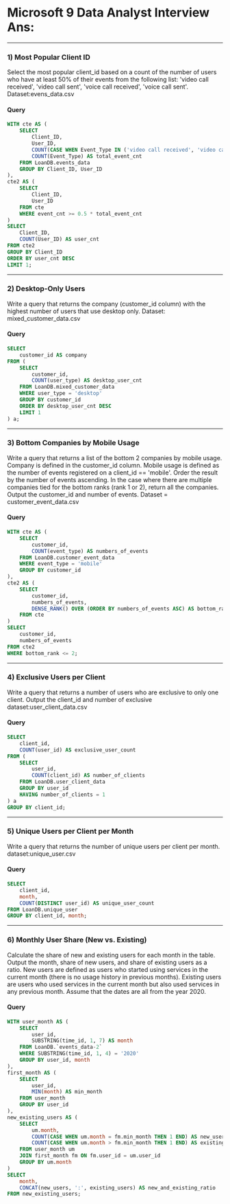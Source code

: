 # Microsoft 9 Data Analyst Interview Ans:


---

### 1) Most Popular Client ID
Select the most popular client_id based on a count of the number of users who have at least 50% of their events from the following list: 'video call received', 'video call sent', 'voice call received', 'voice call sent'. Dataset:evens_data.csv
#### Query
```sql
WITH cte AS (
    SELECT
        Client_ID,
        User_ID,
        COUNT(CASE WHEN Event_Type IN ('video call received', 'video call sent', 'voice call received', 'voice call sent') THEN 1 ELSE NULL END) AS event_cnt,
        COUNT(Event_Type) AS total_event_cnt
    FROM LoanDB.events_data
    GROUP BY Client_ID, User_ID
),
cte2 AS (
    SELECT
        Client_ID,
        User_ID
    FROM cte 
    WHERE event_cnt >= 0.5 * total_event_cnt
)
SELECT
    Client_ID,
    COUNT(User_ID) AS user_cnt
FROM cte2
GROUP BY Client_ID
ORDER BY user_cnt DESC
LIMIT 1;
```

---

### 2) Desktop-Only Users
Write a query that returns the company (customer_id column) with the highest number of users that use desktop only.  Dataset: mixed_customer_data.csv

#### Query
```sql
SELECT
    customer_id AS company
FROM (
    SELECT
        customer_id,
        COUNT(user_type) AS desktop_user_cnt
    FROM LoanDB.mixed_customer_data
    WHERE user_type = 'desktop'
    GROUP BY customer_id
    ORDER BY desktop_user_cnt DESC
    LIMIT 1
) a;
```

---

### 3) Bottom Companies by Mobile Usage
Write a query that returns a list of the bottom 2 companies by mobile usage. Company is defined in the customer_id column. Mobile usage is defined as the number of events registered on a client_id == 'mobile'. Order the result by the number of events ascending. In the case where there are multiple companies tied for the bottom ranks (rank 1 or 2), return all the companies. Output the customer_id and number of events. Dataset  =  customer_event_data.csv

#### Query
```sql
WITH cte AS (
    SELECT
        customer_id,
        COUNT(event_type) AS numbers_of_events
    FROM LoanDB.customer_event_data
    WHERE event_type = 'mobile'
    GROUP BY customer_id
),
cte2 AS (
    SELECT
        customer_id,
        numbers_of_events,
        DENSE_RANK() OVER (ORDER BY numbers_of_events ASC) AS bottom_rank
    FROM cte
)
SELECT
    customer_id,
    numbers_of_events
FROM cte2
WHERE bottom_rank <= 2;
```

---

### 4) Exclusive Users per Client
Write a query that returns a number of users who are exclusive to only one client. Output the client_id and number of exclusive 
dataset:user_client_data.csv

#### Query
```sql
SELECT
    client_id,
    COUNT(user_id) AS exclusive_user_count
FROM (
    SELECT
        user_id,
        COUNT(client_id) AS number_of_clients
    FROM LoanDB.user_client_data
    GROUP BY user_id
    HAVING number_of_clients = 1
) a
GROUP BY client_id;
```

---

### 5) Unique Users per Client per Month
Write a query that returns the number of unique users per client per month. dataset:unique_user.csv

#### Query
```sql
SELECT
    client_id,
    month,
    COUNT(DISTINCT user_id) AS unique_user_count
FROM LoanDB.unique_user
GROUP BY client_id, month;
```

---

### 6) Monthly User Share (New vs. Existing)
Calculate the share of new and existing users for each month in the table. Output the month, share of new users, and share of existing users as a ratio. New users are defined as users who started using services in the current month (there is no usage history in previous months). Existing users are users who used services in the current month but also used services in any previous month. Assume that the dates are all from the year 2020.

#### Query
```sql
WITH user_month AS (
    SELECT
        user_id,
        SUBSTRING(time_id, 1, 7) AS month
    FROM LoanDB.`events_data-2`
    WHERE SUBSTRING(time_id, 1, 4) = '2020'
    GROUP BY user_id, month
),
first_month AS (
    SELECT
        user_id,
        MIN(month) AS min_month
    FROM user_month
    GROUP BY user_id
),
new_existing_users AS (
    SELECT
        um.month,
        COUNT(CASE WHEN um.month = fm.min_month THEN 1 END) AS new_users,
        COUNT(CASE WHEN um.month > fm.min_month THEN 1 END) AS existing_users
    FROM user_month um
    JOIN first_month fm ON fm.user_id = um.user_id
    GROUP BY um.month
)
SELECT
    month,
    CONCAT(new_users, ':', existing_users) AS new_and_existing_ratio
FROM new_existing_users;
```

